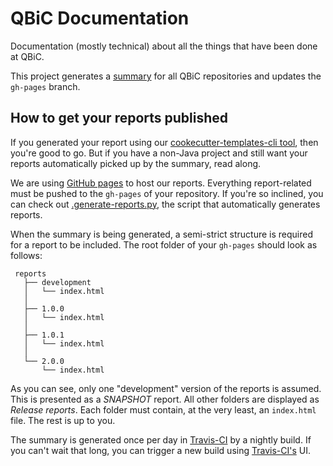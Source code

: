 # QBiC Documentation
Documentation (mostly technical) about all the things that have been done at QBiC.

This project generates a [summary](https://qbicsoftware.github.io/docs/) for all QBiC repositories and updates the `gh-pages` branch.

## How to get your reports published
If you generated your report using our [cookecutter-templates-cli tool](https://github.com/qbicsoftware/cookiecutter-templates-cli), then you're good to go. But if you have a non-Java project and still want your reports automatically picked up by the summary, read along.

We are using [GitHub pages](https://pages.github.com/) to host our reports. Everything report-related must be pushed to the `gh-pages` of your repository. If you're so inclined, you can check out [.generate-reports.py](https://github.com/qbicsoftware/cookiecutter-templates-cli/blob/development/common-files/%7B%7B%20cookiecutter.artifact_id%20%7D%7D/.generate-reports.py), the script that automatically generates reports. 

When the summary is being generated, a semi-strict structure is required for a report to be included. The root folder of your `gh-pages` should look as follows:

```
 reports                   
   ├── development         
   │   └── index.html
   │  
   ├── 1.0.0               
   │   └── index.html
   │  
   ├── 1.0.1               
   │   └── index.html
   │  
   └── 2.0.0               
       └── index.html
```

As you can see, only one "development" version of the reports is assumed. This is presented as a _SNAPSHOT_ report. All other folders are displayed as _Release reports_. Each folder must contain, at the very least, an `index.html` file. The rest is up to you.

The summary is generated once per day in [Travis-CI](http://travis-ci.com) by a nightly build. If you can't wait that long, you can trigger a new build using [Travis-CI's](http://travis-ci.com) UI.